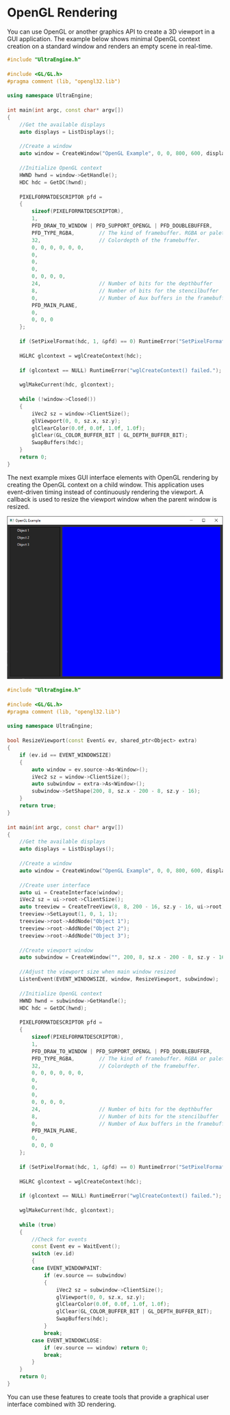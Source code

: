 # OpenGL Rendering

You can use OpenGL or another graphics API to create a 3D viewport in a GUI application. The example below shows minimal OpenGL context creation on a standard window and renders an empty scene in real-time.

```c++
#include "UltraEngine.h"

#include <GL/GL.h>
#pragma comment (lib, "opengl32.lib")

using namespace UltraEngine;

int main(int argc, const char* argv[])
{
	//Get the available displays
	auto displays = ListDisplays();

	//Create a window
	auto window = CreateWindow("OpenGL Example", 0, 0, 800, 600, displays[0], WINDOW_TITLEBAR | WINDOW_RESIZABLE);

	//Initialize OpenGL context
	HWND hwnd = window->GetHandle();
	HDC hdc = GetDC(hwnd);

	PIXELFORMATDESCRIPTOR pfd =
	{
		sizeof(PIXELFORMATDESCRIPTOR),
		1,
		PFD_DRAW_TO_WINDOW | PFD_SUPPORT_OPENGL | PFD_DOUBLEBUFFER,    // Flags
		PFD_TYPE_RGBA,        // The kind of framebuffer. RGBA or palette.
		32,                   // Colordepth of the framebuffer.
		0, 0, 0, 0, 0, 0,
		0,
		0,
		0,
		0, 0, 0, 0,
		24,                   // Number of bits for the depthbuffer
		8,                    // Number of bits for the stencilbuffer
		0,                    // Number of Aux buffers in the framebuffer.
		PFD_MAIN_PLANE,
		0,
		0, 0, 0
	};

	if (SetPixelFormat(hdc, 1, &pfd) == 0) RuntimeError("SetPixelFormat() failed.");

	HGLRC glcontext = wglCreateContext(hdc);
	
	if (glcontext == NULL) RuntimeError("wglCreateContext() failed.");

	wglMakeCurrent(hdc, glcontext);

	while (!window->Closed())
	{
		iVec2 sz = window->ClientSize();
		glViewport(0, 0, sz.x, sz.y);
		glClearColor(0.0f, 0.0f, 1.0f, 1.0f);
		glClear(GL_COLOR_BUFFER_BIT | GL_DEPTH_BUFFER_BIT);
		SwapBuffers(hdc);
	}
	return 0;
}
```

The next example mixes GUI interface elements with OpenGL rendering by creating the OpenGL context on a child window. This application uses event-driven timing instead of continuously rendering the viewport. A callback is used to resize the viewport window when the parent window is resized.

<img src = 'https://raw.githubusercontent.com/Leadwerks/Documentation/master/Images/opengl_window.png' />

```c++
#include "UltraEngine.h"

#include <GL/GL.h>
#pragma comment (lib, "opengl32.lib")

using namespace UltraEngine;

bool ResizeViewport(const Event& ev, shared_ptr<Object> extra)
{
	if (ev.id == EVENT_WINDOWSIZE)
	{
		auto window = ev.source->As<Window>();
		iVec2 sz = window->ClientSize();
		auto subwindow = extra->As<Window>();
		subwindow->SetShape(200, 8, sz.x - 200 - 8, sz.y - 16);
	}
	return true;
}

int main(int argc, const char* argv[])
{
	//Get the available displays
	auto displays = ListDisplays();

	//Create a window
	auto window = CreateWindow("OpenGL Example", 0, 0, 800, 600, displays[0], WINDOW_TITLEBAR | WINDOW_RESIZABLE);

	//Create user interface
	auto ui = CreateInterface(window);
	iVec2 sz = ui->root->ClientSize();
	auto treeview = CreateTreeView(8, 8, 200 - 16, sz.y - 16, ui->root);
	treeview->SetLayout(1, 0, 1, 1);
	treeview->root->AddNode("Object 1");
	treeview->root->AddNode("Object 2");
	treeview->root->AddNode("Object 3");

	//Create viewport window
	auto subwindow = CreateWindow("", 200, 8, sz.x - 200 - 8, sz.y - 16, window, WINDOW_CHILD);

	//Adjust the viewport size when main window resized
	ListenEvent(EVENT_WINDOWSIZE, window, ResizeViewport, subwindow);

	//Initialize OpenGL context
	HWND hwnd = subwindow->GetHandle();
	HDC hdc = GetDC(hwnd);

	PIXELFORMATDESCRIPTOR pfd =
	{
		sizeof(PIXELFORMATDESCRIPTOR),
		1,
		PFD_DRAW_TO_WINDOW | PFD_SUPPORT_OPENGL | PFD_DOUBLEBUFFER,    // Flags
		PFD_TYPE_RGBA,        // The kind of framebuffer. RGBA or palette.
		32,                   // Colordepth of the framebuffer.
		0, 0, 0, 0, 0, 0,
		0,
		0,
		0,
		0, 0, 0, 0,
		24,                   // Number of bits for the depthbuffer
		8,                    // Number of bits for the stencilbuffer
		0,                    // Number of Aux buffers in the framebuffer.
		PFD_MAIN_PLANE,
		0,
		0, 0, 0
	};

	if (SetPixelFormat(hdc, 1, &pfd) == 0) RuntimeError("SetPixelFormat() failed.");

	HGLRC glcontext = wglCreateContext(hdc);
	
	if (glcontext == NULL) RuntimeError("wglCreateContext() failed.");

	wglMakeCurrent(hdc, glcontext);
	
	while (true)
	{
		//Check for events
		const Event ev = WaitEvent();
		switch (ev.id)
		{
		case EVENT_WINDOWPAINT:
			if (ev.source == subwindow)
			{
				iVec2 sz = subwindow->ClientSize();
				glViewport(0, 0, sz.x, sz.y);
				glClearColor(0.0f, 0.0f, 1.0f, 1.0f);
				glClear(GL_COLOR_BUFFER_BIT | GL_DEPTH_BUFFER_BIT);
				SwapBuffers(hdc);
			}
			break;
		case EVENT_WINDOWCLOSE:
			if (ev.source == window) return 0;
			break;
		}
	}
	return 0;
}
```

You can use these features to create tools that provide a graphical user interface combined with 3D rendering.
